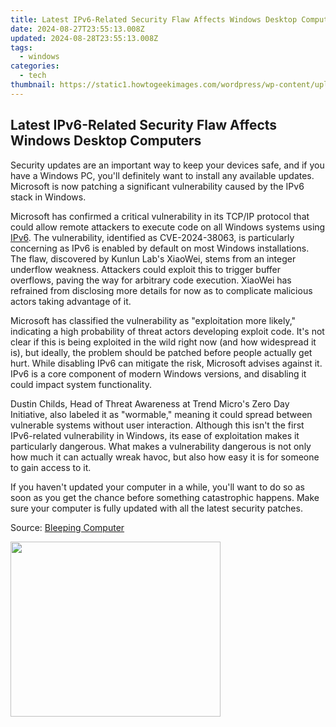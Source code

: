 ```yaml
---
title: Latest IPv6-Related Security Flaw Affects Windows Desktop Computers
date: 2024-08-27T23:55:13.008Z
updated: 2024-08-28T23:55:13.008Z
tags:
  - windows
categories:
  - tech
thumbnail: https://static1.howtogeekimages.com/wordpress/wp-content/uploads/2024/01/windows-11-logo.jpg
---
```


## Latest IPv6-Related Security Flaw Affects Windows Desktop Computers

Security updates are an important way to keep your devices safe, and if you have a Windows PC, you'll definitely want to install any available updates. Microsoft is now patching a significant vulnerability caused by the IPv6 stack in Windows.

 Microsoft has confirmed a critical vulnerability in its TCP/IP protocol that could allow remote attackers to execute code on all Windows systems using [IPv6](https://eaxpv-info.techidaily.com/updated-boosting-sales-through-effective-strategies-for-channel-trailer-creation-for-2024/). The vulnerability, identified as CVE-2024-38063, is particularly concerning as IPv6 is enabled by default on most Windows installations. The flaw, discovered by Kunlun Lab's XiaoWei, stems from an integer underflow weakness. Attackers could exploit this to trigger buffer overflows, paving the way for arbitrary code execution. XiaoWei has refrained from disclosing more details for now as to complicate malicious actors taking advantage of it.

 Microsoft has classified the vulnerability as "exploitation more likely," indicating a high probability of threat actors developing exploit code. It's not clear if this is being exploited in the wild right now (and how widespread it is), but ideally, the problem should be patched before people actually get hurt. While disabling IPv6 can mitigate the risk, Microsoft advises against it. IPv6 is a core component of modern Windows versions, and disabling it could impact system functionality.

 Dustin Childs, Head of Threat Awareness at Trend Micro's Zero Day Initiative, also labeled it as "wormable," meaning it could spread between vulnerable systems without user interaction. Although this isn't the first IPv6-related vulnerability in Windows, its ease of exploitation makes it particularly dangerous. What makes a vulnerability dangerous is not only how much it can actually wreak havoc, but also how easy it is for someone to gain access to it.

 If you haven't updated your computer in a while, you'll want to do so as soon as you get the chance before something catastrophic happens. Make sure your computer is fully updated with all the latest security patches.

 Source: [Bleeping Computer](https://www.bleepingcomputer.com/news/microsoft/zero-click-windows-tcp-ip-rce-impacts-all-systems-with-ipv6-enabled-patch-now/)

<ins class="adsbygoogle"
     style="display:block"
     data-ad-format="autorelaxed"
     data-ad-client="ca-pub-7571918770474297"
     data-ad-slot="1223367746"></ins>



<ins class="adsbygoogle"
     style="display:block"
     data-ad-client="ca-pub-7571918770474297"
     data-ad-slot="8358498916"
     data-ad-format="auto"
     data-full-width-responsive="true"></ins>



<!-- affiliate ads begin -->
<a href="https://aligracehair.sjv.io/c/5597632/2087264/19272" target="_top" id="2087264"><img src="//a.impactradius-go.com/display-ad/19272-2087264" border="0" alt="" width="336" height="280"/></a><img height="0" width="0" src="https://imp.pxf.io/i/5597632/2087264/19272" style="position:absolute;visibility:hidden;" border="0" />
<!-- affiliate ads end -->